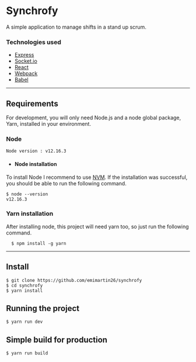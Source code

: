 # Synchrofy


A simple application to manage shifts in a stand up scrum.

### Technologies used
  - [Express](https://expressjs.com/es/)
  - [Socket.io](https://socket.io/)   
  - [React](https://es.reactjs.org/)
  - [Webpack](https://webpack.js.org/)
  - [Babel](https://babeljs.io/)
---
## Requirements

For development, you will only need Node.js  and a node global package, Yarn, installed in your environment.

### Node
    Node version : v12.16.3
- #### Node installation

To install Node I recommend to use [NVM](https://github.com/nvm-sh/nvm). 
If the installation was successful, you should be able to run the following command.

    $ node --version
    v12.16.3

###
### Yarn installation
  After installing node, this project will need yarn too, so just run the following command.

      $ npm install -g yarn

---

## Install

    $ git clone https://github.com/emimartin26/synchrofy
    $ cd synchrofy
    $ yarn install

## Running the project

    $ yarn run dev

## Simple build for production

    $ yarn run build